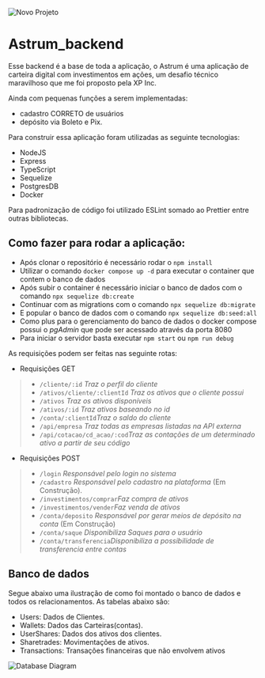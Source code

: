 ![Novo Projeto](https://user-images.githubusercontent.com/66154501/180667610-e7f5a36c-10c5-40cc-aee9-c81993a53d3c.png)

# Astrum_backend


Esse backend é a base de toda a aplicação, o Astrum é uma aplicação de carteira digital com investimentos em ações, um desafio técnico maravilhoso que me foi proposto pela XP Inc.

Ainda com pequenas funções a serem implementadas:
- cadastro CORRETO de usuários
- depósito via Boleto e Pix.

Para construir essa aplicação foram utilizadas as seguinte tecnologias:
- NodeJS
- Express
- TypeScript
- Sequelize
- PostgresDB
- Docker

Para padronização de código foi utilizado ESLint somado ao Prettier entre outras bibliotecas.

## Como fazer para rodar a aplicação:

- Após clonar o repositório é necessário rodar o `npm install`
- Utilizar o comando `docker compose up -d` para executar o container que contem o banco de dados
- Após subir o container é necessário iniciar o banco de dados com o comando `npx sequelize db:create`
- Continuar com as migrations com o comando `npx sequelize db:migrate`
- E popular o banco de dados com o comando `npx sequelize db:seed:all`
- Como plus para o gerenciamento do banco de dados o docker compose possui o _pgAdmin_ que pode ser acessado através da porta 8080
- Para iniciar o servidor basta executar `npm start` ou `npm run debug`

As requisições podem ser feitas nas seguinte rotas:
- Requisições GET
> - `/cliente/:id` _Traz o perfil do cliente_
> - `/ativos/cliente/:clientId` _Traz os ativos que o cliente possui_
> - `/ativos` _Traz os ativos disponíveis_
> - `/ativos/:id` _Traz ativos baseando no id_ 
> - `/conta/:clientId`_Traz o saldo do cliente_
> - `/api/empresa` _Traz todas as empresas listadas na API externa_
> - `/api/cotacao/cd_acao/:cod`_Traz as contações de um determinado ativo a partir de seu código_

- Requisições POST
> - `/login` _Responsável pelo login no sistema_
> - `/cadastro` _Responsável pelo cadastro na plataforma_ (Em Construção).
> - `/investimentos/comprar`_Faz compra de ativos_
> - `/investimentos/vender`_Faz venda de ativos_
> - `/conta/deposito` _Responsável por gerar meios de depósito na conta_ (Em Construção)
> - `/conta/saque` _Disponibiliza Saques para o usuário_
> - `/conta/transferencia`_Disponibiliza a possibilidade de transferencia entre contas_

## Banco de dados

Segue abaixo uma ilustração de como foi montado o banco de dados e todos os relacionamentos.
As tabelas abaixo são:
- Users: Dados de Clientes.
- Wallets: Dados das Carteiras(contas).
- UserShares: Dados dos ativos dos clientes.
- Sharetrades: Movimentações de ativos.
- Transactions: Transações financeiras que não envolvem ativos

![Database Diagram](https://user-images.githubusercontent.com/66154501/180666182-9eced5d1-323b-4528-a9e6-63ddce3c41f5.png)
